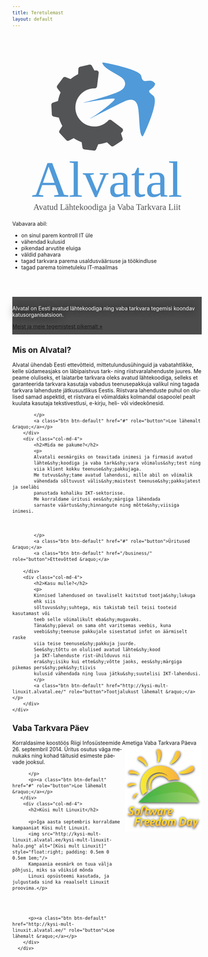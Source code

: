 ```yaml
---
title: Teretulemast
layout: default
---
```


<div class="container" style="margin-top:2em; padding: 4em 0;">
    <div class="row">
        <div class="col-md-4">
<svg xmlns="http://www.w3.org/2000/svg" version="1.1" viewbox="0 0 400 325">
    <path fill="#535456" d="m182.43,27.083-3.4685,27.857c-0.31955,2.5777-2.5108,4.5455-5.1096,4.5127-7.5102-0.09519-15.126,1.905-21.936,6.2027-18.892,11.927-24.446,37.199-12.284,55.941,12.098,18.645,37.019,23.951,55.664,11.854,2.7989-1.8165,5.2981-3.9231,7.4822-6.2532,1.7063-1.8197,4.4924-2.0914,6.4865-0.59458l22.636,16.979c2.2482,1.6879,2.5767,4.9185,0.74262,7.0495-1.0202,1.1861-2.0882,2.3404-3.1885,3.4706l3.3686,10.673c0.63952,2.0301-0.14705,4.246-1.9335,5.4047l-16.834,10.923c-1.7856,1.1578-4.1308,0.97399-5.7234-0.4369l-8.4465-7.4878c-6.0185,2.1624-12.212,3.5418-18.437,4.1696l-4.354,10.506c-0.81424,1.9657-2.8404,3.1466-4.9533,2.8867l-19.917-2.4542c-2.1121-0.26072-3.7912-1.8983-4.1045-4.003l-1.6877-11.354c-5.8532-2.1407-11.469-4.9822-16.707-8.495l-10.157,5.2863c-1.8878,0.98194-4.1988,0.58472-5.6501-0.97197l-13.68-14.682c-1.4514-1.5567-1.6846-3.89-0.57108-5.7046l5.9896-9.7567c-3.1969-5.5552-5.6425-11.356-7.3517-17.279l-11.149-2.4719c-2.0784-0.46085-3.5934-2.2518-3.7034-4.377l-1.043-20.049c-0.10992-2.1251,1.21-4.063,3.2296-4.7369l10.828-3.614c1.0957-6.1872,2.9316-12.237,5.4791-18.008l-6.9281-9.0277c-1.2957-1.6886-1.3086-4.0365-0.0268-5.7353l12.085-16.021c1.2809-1.6996,3.5416-2.3318,5.5216-1.5506l10.511,4.1501c2.4368-2.0433,5.0234-3.9622,7.7594-5.7383,2.6496-1.7183,5.3634-3.2538,8.1291-4.6132l0.49113-11.241c0.0929-2.127,1.5931-3.9289,3.6667-4.4072l19.555-4.5063c2.0736-0.47831,4.2119,0.48719,5.2262,2.3575l5.3223,9.8218c1.5684-0.001,3.1334,0.04319,4.695,0.13623,2.7706,0.14692,4.8234,2.6136,4.481,5.362"/>
    <path fill="#509ad9" d="m229.53,63.634c-16.596,10.387-78.156,25.488-78.156,25.488-0.35662,0.105-0.30344,0.63617,0.23404,0.5501,0,0,63.124-11.426,64.639-8.061,1.6812,3.7356-39.55,35.347-51.618,40.94-0.35029,0.16193-0.12638,0.688,0.23404,0.55013,0,0,61.59-31.925,75.823-37.739,11.419-4.6667,20.152-1.4441,23.596,9.2736,5.3262,16.58,2.4187,60.116,10.227,65.781,0.58305,0.42233,1.2685,0.24269,1.8729-0.80328,1.1797-2.0413,35.02-72.176,21.421-84.556-4.0954-3.7278-12.06-7.9875-7.3908-11.925,2.9249-2.4677,10.609-6.7242,11.293-13.632-7.8853-11.429-19.535-3.3529-24.17-6.0828-6.2315-3.6706-2.7783-9.5378-8.1006-14.457-12.9-11.934-72.7-23.295-74.21-23.554-4.3038-0.73554-5.2523-0.461-4.9625,0.7265,2.8696,11.752,32.257,23.324,41.47,31.228,10.851,9.3105,6.9555,20.548-2.1887,26.27"/>
    <text style="text-anchor:middle;text-align:center;" font-size="18px" y="316" x="200" font-family="Nexa Light" fill="#535456">Avatud Lähtekoodiga ja Vaba Tarkvara Liit</text>
    <text style="text-anchor:middle;text-align:center;" font-size="108px" font-style="normal" y="288" x="200" font-family="Nexa Light" fill="#509ad9">Alvatal</text>
</svg>
        </div>
        <div class="col-md-8" class="advertise">
            <p>Vabavara abil:</p>
            <ul class="ticks">
                <li>on sinul parem kontroll IT üle</li>
                <li>vähendad kulusid</li>
                <li>pikendad arvutite eluiga</li>
                <li>väldid pahavara</li>
                <li>tagad tarkvara parema usaldusväärsuse ja töökindluse</li>
                <li>tagad parema toimetuleku IT-maailmas</li>
            </ul>
        </div>
    </div>
</div>

<div style="background-color: rgba(0,0,0,0.7); height:100px; display:block;">
    <div class="container" style=" padding-top:2mm; padding-bottom:2mm;">
        <p style="color:white; text-shadow: black 0 0 20px;">
        Alvatal on Eesti avatud lähtekoodiga ning vaba tarkvara
        tegemisi koondav katusorganisatsioon.
        </p>
        <p>
        <a class="btn btn-primary btn-lg" href="#" role="button">Meist ja meie tegemistest pikemalt &raquo;</a>
        </p>
    </div>
</div>

<div class="container" lang="et">
    <div class="row">
        <div class="col-md-4">
            <h2>Mis on Alvatal?</h2>
            <p>
            Alvatal ühendab Eesti ette&shy;võtteid, mitte&shy;tulundus&shy;ühinguid ja vaba&shy;tahtlikke,
            kelle südame&shy;asjaks on läbi&shy;paistvus tark- ning riist&shy;vara&shy;lahenduste juures.
            Me peame oluliseks, et laia&shy;tarbe tark&shy;vara oleks avatud lähte&shy;koodiga,
            selleks et garanteerida tark&shy;vara kasutaja vabadus teenuse&shy;pakkuja
            valikul ning tagada tark&shy;vara lahenduste jätku&shy;suutlikus Eestis.
            Riist&shy;vara lahenduste puhul on olulised samad aspektid,
            et riistvara ei võimaldaks kolmandal osapoolel pealt kuulata
            kasutaja teksti&shy;vestlusi, e-kirju, heli- või videokõnesid.
             
            </p>
            <a class="btn btn-default" href="#" role="button">Loe lähemalt &raquo;</a></p>
        </div>
        <div class="col-md-4">
            <h2>Mida me pakume?</h2>
            <p>
            Alvatali eesmärgiks on teavitada inimesi ja firmasid avatud
            lähte&shy;koodiga ja vaba tark&shy;vara võimalus&shy;test ning
            viia klient kokku teenuse&shy;pakkujaga.
            Me tutvus&shy;tame avatud lahendusi, mille abil on võimalik
            vähendada sõltuvust välis&shy;maistest teenuse&shy;pakkujatest ja seeläbi
            panustada kohaliku IKT-sektorisse.
            Me korraldame üritusi ees&shy;märgiga lähendada
            sarnaste väärtus&shy;hinnangute ning mõtte&shy;viisiga inimesi.
           
            
            
            </p>
            <a class="btn btn-default" href="#" role="button">Üritused &raquo;</a>
            <a class="btn btn-default" href="/business/" role="button">Ettevõtted &raquo;</a>

        </div>
        <div class="col-md-4">
            <h2>Kasu mulle?</h2>
            <p>
            Kinnised lahendused on tavaliselt kaitstud tootja&shy;lukuga 
            ehk siis
            sõltuvus&shy;suhtega, mis takistab teil teisi tooteid kasutamast või
            teeb selle võimalikult eba&shy;mugavaks.
            Täna&shy;päeval on sama oht varitsemas veebis, kuna
            veebi&shy;teenuse pakkujale sisestatud infot on äärmiselt raske
            viia teise teenuse&shy;pakkuja juurde.
            See&shy;tõttu on olulised avatud lähte&shy;kood
            ja IKT-lahenduste rist-ühilduvus nii
            era&shy;isiku kui ette&shy;võtte jaoks, ees&shy;märgiga pikemas pers&shy;pek&shy;tiivis
            kulusid vähendada ning luua jätku&shy;suutelisi IKT-lahendusi.
            </p>
            <a class="btn btn-default" href="http://kysi-mult-linuxit.alvatal.ee/" role="button">Tootjalukust lähemalt &raquo;</a></p>
        </div>
    </div>
</div>

<div class="container">
      <div class="row">
        <div class="col-md-4">
          <h2>Vaba Tarkvara Päev</h2>
          <p>
          Korraldasime koostöös Riigi Infosüsteemide Ametiga
          Vaba Tarkvara Päeva 26. septembril 2014.
          <img src="assets/img/software-freedom-day-squarish.png" style="float:right;" alt="[Software Freedom Day]"/>
          Üritus osutus väga menukaks ning kohad täitusid esimeste päevade jooksul.

          </p>
          <p><a class="btn btn-default" href="#" role="button">Loe lähemalt &raquo;</a></p>
       </div>
        <div class="col-md-4">
          <h2>Küsi mult Linuxit</h2>

          <p>Iga aasta septembris korraldame kampaaniat Küsi mult Linuxit. 
          <img src="http://kysi-mult-linuxit.alvatal.ee/kysi-mult-linuxit-halo.png" alt="[Küsi mult Linuxit]" style="float:right; padding: 0.5em 0 0.5em 1em;"/>
          Kampaania eesmärk on tuua välja põhjusi, miks sa võiksid mõnda
          Linuxi opsüsteemi kasutada, ja julgustada sind ka reaalselt Linuxit proovima.</p>
          

          
          
          <p><a class="btn btn-default" href="http://kysi-mult-linuxit.alvatal.ee/" role="button">Loe lähemalt &raquo;</a></p>
        </div>
      </div>


</div>
